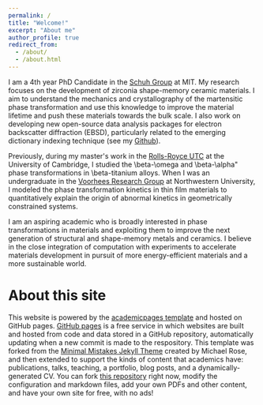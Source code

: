 ```yaml
---
permalink: /
title: "Welcome!"
excerpt: "About me"
author_profile: true
redirect_from: 
  - /about/
  - /about.html
---
```


I am a 4th year PhD Candidate in the [Schuh Group](http://schuh.mit.edu/) at MIT. My research focuses on the development of zirconia shape-memory ceramic materials. I aim to understand the mechanics and crystallography of the martensitic phase transformation and use this knowledge to improve the material lifetime and push these materials towards the bulk scale. I also work on developing new open-source data analysis packages for electron backscatter diffraction (EBSD), particularly related to the emerging dictionary indexing technique (see my [Github](https://github.com/epang22/)).

Previously, during my master's work in the [Rolls-Royce UTC](https://www.rrutc.msm.cam.ac.uk/) at the University of Cambridge, I studied the \beta-\omega and \beta-\alpha" phase transformations in \beta-titanium alloys. When I was an undergraduate in the [Voorhees Research Group](http://speedy.ms.northwestern.edu/) at Northwestern University, I modeled the phase transformation kinetics in thin film materials to quantitatively explain the origin of abnormal kinetics in geometrically constrained systems.

I am an aspiring academic who is broadly interested in phase transformations in materials and exploiting them to improve the next generation of structural and shape-memory metals and ceramics. I believe in the close integration of computation with experiments to accelerate materials development in pursuit of more energy-efficient materials and a more sustainable world.

About this site
======
This website is powered by the [academicpages template](https://github.com/academicpages/academicpages.github.io) and hosted on GitHub pages. [GitHub pages](https://pages.github.com) is a free service in which websites are built and hosted from code and data stored in a GitHub repository, automatically updating when a new commit is made to the respository. This template was forked from the [Minimal Mistakes Jekyll Theme](https://mmistakes.github.io/minimal-mistakes/) created by Michael Rose, and then extended to support the kinds of content that academics have: publications, talks, teaching, a portfolio, blog posts, and a dynamically-generated CV. You can fork [this repository](https://github.com/academicpages/academicpages.github.io) right now, modify the configuration and markdown files, add your own PDFs and other content, and have your own site for free, with no ads! 
